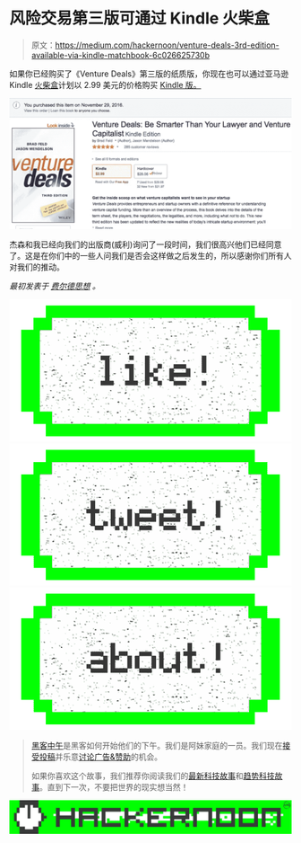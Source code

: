 # 风险交易第三版可通过 Kindle 火柴盒

> 原文：<https://medium.com/hackernoon/venture-deals-3rd-edition-available-via-kindle-matchbook-6c026625730b>

如果你已经购买了《Venture Deals》第三版的纸质版，你现在也可以通过亚马逊 Kindle [火柴盒](https://hackernoon.com/tagged/matchbook)计划以 2.99 美元的价格购买 [Kindle 版。](http://amzn.to/2nbsZlG)

![](img/335991a502633e23bd29c53f436f0ea9.png)

杰森和我已经向我们的出版商(威利)询问了一段时间，我们很高兴他们已经同意了。这是在你们中的一些人问我们是否会这样做之后发生的，所以感谢你们所有人对我们的推动。

*最初发表于* [*费尔德思想*](http://www.feld.com/archives/2017/03/venture-deals-3rd-edition-available-via-kindle-matchbook.html) *。*

[![](img/50ef4044ecd4e250b5d50f368b775d38.png)](http://bit.ly/HackernoonFB)[![](img/979d9a46439d5aebbdcdca574e21dc81.png)](https://goo.gl/k7XYbx)[![](img/2930ba6bd2c12218fdbbf7e02c8746ff.png)](https://goo.gl/4ofytp)

> [黑客中午](http://bit.ly/Hackernoon)是黑客如何开始他们的下午。我们是阿妹家庭的一员。我们现在[接受投稿](http://bit.ly/hackernoonsubmission)并乐意[讨论广告&赞助](mailto:partners@amipublications.com)的机会。
> 
> 如果你喜欢这个故事，我们推荐你阅读我们的[最新科技故事](http://bit.ly/hackernoonlatestt)和[趋势科技故事](https://hackernoon.com/trending)。直到下一次，不要把世界的现实想当然！

![](img/be0ca55ba73a573dce11effb2ee80d56.png)